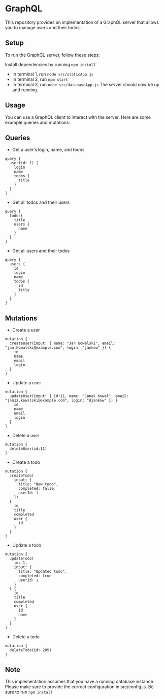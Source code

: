 # GraphQL

This repository provides an implementation of a GraphQL server that allows you to manage users and their todos.

## Setup

To run the GraphQL server, follow these steps:

Install dependencies by running ```npm install```
- In terminal 1, run ```node src/staticApp.js```
- In terminal 2, run ```npm start```
- In terminal 3, run ```node src/databaseApp.js```
The server should now be up and running.
## Usage

You can use a GraphQL client to interact with the server. Here are some example queries and mutations:

## Queries

+ Get a user's login, name, and todos

```
query {
  user(id: 1) {
    login
    name
    todos {
      title
    }
  }
}

```
+ Get all todos and their users
```
query {
  todos{
    title
    users {
      name
    }
  }
}

```
+ Get all users and their todos
```
query {
  users {
    id
    login
    name
    todos {
      id
      title
    }
  }
}

```

## Mutations
+ Create a user
```
mutation {
  createUser(input: { name: "Jan Kowalski", email: "jan.kowalski@example.com", login: "jankow" }) {
    id
    name
    email
    login
  }
}
```
+ Update a user
```
mutation {
  updateUser(input: { id:11, name: "Janek Kowal", email: "jan12.kowalski@example.com", login: "djankow" }) {
    id
    name
    email
    login
  }
}

```
+ Delete a user

```
mutation {
  deleteUser(id:11)
}

```
+ Create a todo

```
mutation {
  createTodo(
    input: {
      title: "New todo",
      completed: false,
      userId: 1
    })
  {
    id
    title
    completed
    user {
      id
    }
  }
}
```
+ Update a todo
```
mutation {
  updateTodo(
    id: 1,
    input: {
      title: "Updated todo",
      completed: true
      userId: 1
    }
  ) {
    id
    title
    completed
    user {
      id
      name
    }
  }
}

```
+ Delete a todo
```
mutation {
  deleteTodo(id: 205)
}
```

## Note
This implementation assumes that you have a running database instance. Please make sure to provide the correct configuration in src/config.js. 
Be sure to run ``` npm install ```
